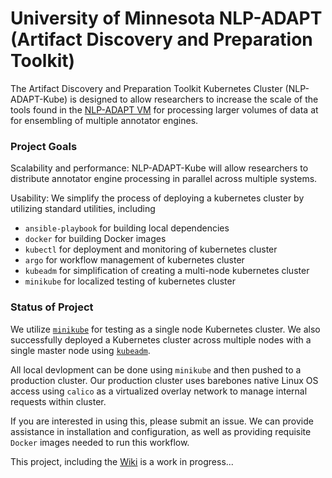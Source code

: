# University of Minnesota NLP-ADAPT (Artifact Discovery and Preparation Toolkit) 

The Artifact Discovery and Preparation Toolkit Kubernetes Cluster (NLP-ADAPT-Kube) is designed to allow researchers to increase the scale of the tools found in the [NLP-ADAPT VM](https://github.com/nlpie/nlp-adapt) for processing larger volumes of data at for ensembling of multiple annotator engines. 

### Project Goals
Scalability and performance: NLP-ADAPT-Kube will allow researchers to distribute annotator engine processing in parallel across multiple systems. 

Usability: We simplify the process of deploying a kubernetes cluster by utilizing standard utilities, including

- `ansible-playbook` for building local dependencies
- `docker` for building Docker images
- `kubectl` for deployment and monitoring of kubernetes cluster
- `argo` for workflow management of kubernetes cluster
- `kubeadm` for simplification of creating a multi-node kubernetes cluster
- `minikube` for localized testing of kubernetes cluster

### Status of Project

We utilize [`minikube`](https://kubernetes.io/docs/setup/minikube/) for testing as a single node Kubernetes cluster. We also successfully deployed a Kubernetes cluster across multiple nodes with a single master node using [`kubeadm`](https://kubernetes.io/docs/setup/independent/create-cluster-kubeadm/).

All local devlopment can be done using `minikube` and then pushed to a production cluster. Our production cluster uses barebones native Linux OS access using `calico` as a virtualized overlay network to manage internal requests within cluster.

If you are interested in using this, please submit an issue. We can provide assistance in installation and configuration, as well as providing requisite `Docker` images needed to run this workflow.

This project, including the [Wiki](https://github.com/nlpie/nlp-adapt-kube/wiki) is a work in progress...








